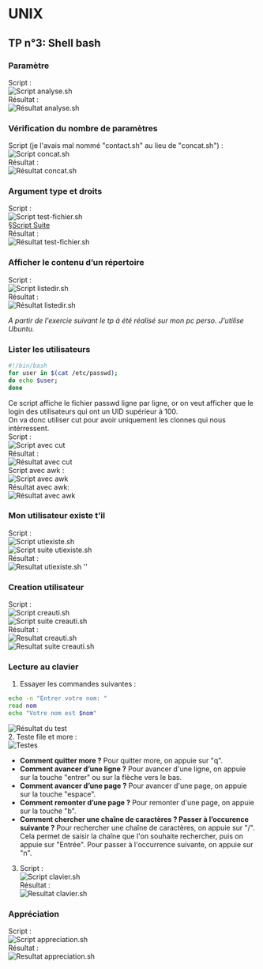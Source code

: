 
# UNIX

## TP n°3: Shell bash

### Paramètre

Script :  
![Script analyse.sh](./asset/Paramètre/analyse_sh.png)  
Résultat :  
![Résultat analyse.sh](./asset/Paramètre/Résultats.png)  


### Vérification du nombre de paramètres

Script (je l'avais mal nommé "contact.sh" au lieu de "concat.sh") :  
![Script concat.sh](./asset/verife%20nb%20para/nano_contact.png)  
Résultat :  
![Résultat concat.sh](./asset/verife%20nb%20para/resultat.png)  


### Argument type et droits

Script :  
![Script test-fichier.sh](./asset/arg%20type%20et%20droits/debut_nano.png)  
§[Script Suite](./asset/arg%20type%20et%20droits/nano.png)  
Résultat :  
![Résultat test-fichier.sh](./asset/arg%20type%20et%20droits/resultat.png)  


### Afficher le contenu d’un répertoire

Script :  
![Script listedir.sh](./asset/contenu%20rep/nano.png)  
Résultat :  
![Résultat listedir.sh](./asset/contenu%20rep/resultat.png)  


*A partir de l'exercie suivant le tp à été réalisé sur mon pc perso. J'utilise Ubuntu.*  


### Lister les utilisateurs  

``` bash
#!/bin/bash
for user in $(cat /etc/passwd); 
do echo $user; 
done 
```   
Ce script affiche le fichier passwd ligne par ligne, or on veut afficher que le login des utilisateurs qui ont un UID supérieur à  100.  
On va donc utiliser cut pour avoir uniquement les clonnes qui nous intérressent.  
Script :  
![Script avec cut](./asset/Lister%20utilisateurs/nano.png)  
Résultat :  
![Résultat avec cut](./asset/Lister%20utilisateurs/resultat.png)  
Script avec awk :  
![Script avec awk](./asset/Lister%20utilisateurs/nanoAWK.png)  
Résultat avec awk:  
![Résultat avec awk](./asset/Lister%20utilisateurs/resultatAWK.png)  


###  Mon utilisateur existe t’il  

Script :  
![Script utiexiste.sh](./asset/utilisateur%20existe/nano.png)  
![Script suite utiexiste.sh](./asset/utilisateur%20existe/nano_fin.png)  
Résultat :  
![Resultat utiexiste.sh](./asset/utilisateur%20existe/resultat.png)  ''


### Creation utilisateur  

Script :  
![Script creauti.sh](./asset/creation%20utilisateur/nano_debut.png)  
![Script suite creauti.sh](./asset/creation%20utilisateur/nano_fin_corr.png)  
Résultat :  
![Resultat creauti.sh](./asset/creation%20utilisateur/resultat.png)  
![Resultat suite creauti.sh](./asset/creation%20utilisateur/resultat2.png)  


###  Lecture au clavier

1. Essayer les commandes suivantes :  
``` bash
echo -n "Entrer votre nom: "
read nom
echo "Votre nom est $nom"
```  
![Résultat du test](./asset/lecture%20clavier/resultat_essaie_commandes.png)  
2. Teste file et more :  
![Testes](./asset/lecture%20clavier/file_more.png)  
- **Comment quitter more ?** Pour quitter more, on appuie sur "q".  
- **Comment avancer d’une ligne ?** Pour avancer d'une ligne, on appuie sur la touche "entrer" ou sur la flèche vers le bas.  
- **Comment avancer d’une page ?** Pour avancer d'une page, on appuie sur la touche "espace".  
- **Comment remonter d’une page ?** Pour remonter d'une page, on appuie sur la touche "b".  
- **Comment chercher une chaîne de caractères ? Passer à l’occurence suivante ?** Pour rechercher une chaîne de caractères, on appuie sur "/". Cela permet de saisir la chaîne que l'on souhaite rechercher, puis on appuie sur "Entrée". Pour passer à l'occurrence suivante, on appuie sur "n".  
3. Script :  
![Script clavier.sh](./asset/lecture%20clavier/script.png)  
Résultat :  
![Resultat clavier.sh](./asset/lecture%20clavier/resultat_finale.png)  


### Appréciation

Script :  
![Script appreciation.sh](./asset/appreciation/script.png)  
Résultat :  
![Resultat appreciation.sh](./asset/appreciation/resultat.png)  
